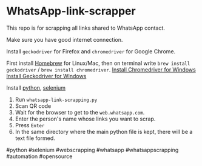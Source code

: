# WhatsApp-link-scrapper

This repo is for scrapping all links shared to WhatsApp contact.

Make sure you have good internet connection.

Install `geckodriver` for Firefox and `chromedriver` for Google Chrome.

First install [Homebrew](https://brew.sh/) for Linux/Mac, then on terminal write `brew install geckodriver` / `brew install chromedriver`.
[Install Chromedriver for Windows](https://chromedriver.chromium.org/downloads)
[Install Geckodriver for Windows](https://stackoverflow.com/a/56926716/10846561)

Install [python](https://www.python.org/downloads/release), [selenium](https://selenium-python.readthedocs.io/installation.html)

1. Run `whatsapp-link-scrapping.py`
2. Scan QR code
3. Wait for the browser to get to the `web.whatsapp.com`.
4. Enter the person's name whose links you want to scrap.
5. Press `Enter`
6. In the same directory where the main python file is kept, there will be a text file formed. 




#python #selenium #webscrapping #whatsapp #whatsappscrapping #automation #opensource
